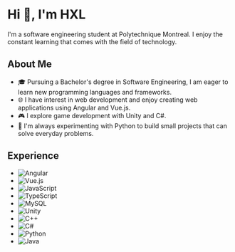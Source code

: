 # Hi 👋, I'm HXL

I'm a software engineering student at Polytechnique Montreal. I enjoy the constant learning that comes with the field of technology.

## About Me
- 🎓 Pursuing a Bachelor's degree in Software Engineering, I am eager to learn new programming languages and frameworks.
- 🌐 I have interest in web development and enjoy creating web applications using Angular and Vue.js.
- 🎮 I explore game development with Unity and C#.
- 🤖 I'm always experimenting with Python to build small projects that can solve everyday problems.

## Experience
* ![Angular](https://img.shields.io/badge/-Angular-DD0031?style=flat&logo=angular&logoColor=white)
* ![Vue.js](https://img.shields.io/badge/-Vue.js-4FC08D?style=flat&logo=vue.js&logoColor=white)
* ![JavaScript](https://img.shields.io/badge/-JavaScript-F7DF1E?style=flat&logo=javascript&logoColor=black)
* ![TypeScript](https://img.shields.io/badge/-TypeScript-007ACC?style=flat&logo=typescript&logoColor=white)
* ![MySQL](https://img.shields.io/badge/-MySQL-4479A1?style=flat&logo=mysql&logoColor=white)
* ![Unity](https://img.shields.io/badge/-Unity-000000?style=flat&logo=unity&logoColor=white)
* ![C++](https://img.shields.io/badge/-C++-00599C?style=flat&logo=cplusplus&logoColor=white)
* ![C#](https://img.shields.io/badge/-C%23-239120?style=flat&logo=csharp&logoColor=white)
* ![Python](https://img.shields.io/badge/-Python-3776AB?style=flat&logo=python&logoColor=white)
* ![Java](https://img.shields.io/badge/-Java-007396?style=flat&logo=java&logoColor=white)

<!---
HXL916/HXL916 is a ✨ special ✨ repository because its `README.md` (this file) appears on your GitHub profile.
You can click the Preview link to take a look at your changes.
--->
